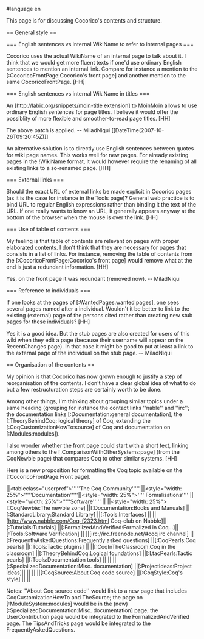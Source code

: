 #language en

This page is for discussing Cocorico's contents and structure.

== General style ==

=== English sentences vs internal WikiName to refer to internal pages ===

Cocorico uses the actual WikiName of an internal page to talk about it. I think that we would get more fluent texts if one'd use ordinary English sentences to mention an internal link. Compare for instance a mention to the [:CocoricoFrontPage:Cocorico's front page] and another mention to the same CocoricoFrontPage. [HH]

=== English sentences vs internal WikiName in titles ===

An [http://labix.org/snippets/moin-title extension] to MoinMoin allows to use ordinary English sentences for page titles. I believe it would offer the possiblity of more flexible and smoother-to-read page titles. [HH]

 The above patch is applied. -- MiladNiqui [[DateTime(2007-10-26T09:20:45Z)]]

An alternative solution is to directly use English sentences between quotes for wiki page names. This works well for new pages. For already existing pages in the !WikiName format, it would however require the renaming of all existing links to a so-renamed page. [HH]

=== External links ===

Should the exact URL of external links be made explicit in Cocorico pages (as it is the case for instance in the Tools page)? General web practice is to bind URL to regular English expressions rather than binding it the text of the URL. If one really wants to know an URL, it generally appears anyway at the bottom of the browser when the mouse is over the link. [HH]

=== Use of table of contents ===

My feeling is that table of contents are relevant on pages with proper elaborated contents. I don't think that they are necessary for pages that consists in a list of links. For instance, removing the table of contents from the [:CocoricoFrontPage:Cocorico's front page] would remove what at the end is just a redundant information. [HH]

 Yes, on the front page it was redundant (removed now). -- MiladNiqui

=== Reference to individuals ===

If one looks at the pages of [:WantedPages:wanted pages], one sees several pages named after a individual. Wouldn't it be better to link to the existing (external) page of the persons cited rather than creating new stub pages for these individuals? [HH]

  Yes it is a good idea. But the stub pages are also created for users of this wiki when they edit a page (because their username will appear on the RecentChanges page). In that case it might be good to put at least a link to the external page of the individual on the stub page.  -- MiladNiqui

== Organisation of the contents ==

My opinion is that Cocorico has now grown enough to justify a step of reorganisation of the contents. I don't have a clear global idea of what to do but a few restructuration steps are certainly worth to be done.

Among other things, I'm thinking about grouping similar topics under a same heading (grouping for instance the contact links ''nable'' and ''irc''; the documentation links [:Documentation:general documentation], the [:TheoryBehindCoq: logical theory] of Coq, extending the [:CoqCustomizationHowTo:source] of Coq and documentation on [:Modules:modules]).

I also wonder whether the front page could start with a short text, linking among others to the [:ComparisonWithOtherSystems:page] (from the CoqNewbie page) that compares Coq to other similar systems. [HH]

Here is a new proposition for formatting the Coq topic available on the [:CocoricoFrontPage:Front page].

||<tableclass="userpref">'''''The Coq Community'''''       ||<style="width: 25%">'''''Documentation'''''||<style="width: 25%">'''''Formalisations'''''||<style="width: 25%">'''''Software'''''  ||
||<style="width: 25%">[:CoqNewbie:The newbie zone]         ||[:Documentation:Books and Manuals]         ||[:StandardLibrary:Standard Library]         ||[:Tools:Interfaces]             ||
||[http://www.nabble.com/Coq-f2323.html Coq-club on Nabble]||[:Tutorials:Tutorials]                     ||[:FormalizedAndVerified:Formalized in Coq...]||[:Tools:Software Verification] ||
||[irc://irc.freenode.net/#coq irc channel]                ||[:FrequentlyAskedQuestions:Frequently asked questions] ||[:CoqPearls:Coq pearls]      ||[:Tools:Tactic plugins]             ||
||[:CoqInTheClassroom:Coq in the classroom]                ||[:TheoryBehindCoq:Logical foundations]                 ||[:LtacPearls:Tactic pearls]  ||[:Tools:Documentation tools]        ||
||                                                         ||[:SpecializedDocumentation:Misc. documentation]        ||[:ProjectIdeas:Project ideas]|| ||
||                                                         ||[:CoqSource:About Coq code source]                     ||[:CoqStyle:Coq's style]      || ||

Notes: ''About Coq source code'' would link to a new page that includes CoqCustomizationHowTo and TheSource; 
the page on [:ModuleSystem:modules] would be in the (new) [:SpecializedDocumentation:Misc. documentation] page; the UserContribution page would be integrated to the FormalizedAndVerified page. The TipsAndTricks page would be integrated to the FrequentlyAskedQuestions.
